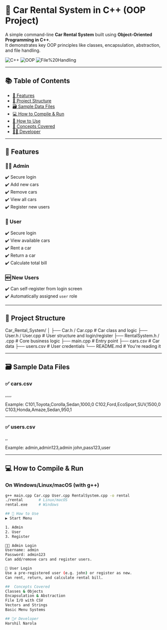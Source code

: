 # 🚗 Car Rental System in C++ (OOP Project)

A simple command-line **Car Rental System** built using **Object-Oriented Programming in C++**.  
It demonstrates key OOP principles like classes, encapsulation, abstraction, and file handling.

![C++](https://img.shields.io/badge/C%2B%2B-Project-blue)
![OOP](https://img.shields.io/badge/OOP-Principles-brightgreen)
![File%20Handling](https://img.shields.io/badge/File-Handling-yellow)

---

## 📚 Table of Contents
- [🧠 Features](#-features)
- [📁 Project Structure](#-project-structure)
- [🗃️ Sample Data Files](#️-sample-data-files)
- [💻 How to Compile & Run](#-how-to-compile--run)
- [📌 How to Use](#-how-to-use)
- [📘 Concepts Covered](#-concepts-covered)
- [🙋‍♂️ Developer](#-developer)

---

## 🧠 Features

### 👨‍💼 Admin
✔️ Secure login  
✔️ Add new cars  
✔️ Remove cars  
✔️ View all cars  
✔️ Register new users  

### 👤 User
✔️ Secure login  
✔️ View available cars  
✔️ Rent a car  
✔️ Return a car  
✔️ Calculate total bill  

### 🆕 New Users
✔️ Can self-register from login screen  
✔️ Automatically assigned `user` role  

---

## 📁 Project Structure

Car_Rental_System/
│
├── Car.h / Car.cpp # Car class and logic
├── User.h / User.cpp # User structure and login/register
├── RentalSystem.h / .cpp # Core business logic
├── main.cpp # Entry point
├── cars.csv # Car data
├── users.csv # User credentials
└── README.md # You're reading it

---

## 🗃️ Sample Data Files

### ✅ cars.csv

<id>,<brand>,<model>,<type>,<rate>,<rented>

Example:
C101,Toyota,Corolla,Sedan,1000,0
C102,Ford,EcoSport,SUV,1500,0
C103,Honda,Amaze,Sedan,950,1

---

### ✅ users.csv

<username>,<password>,<role>

Example:
admin,admin123,admin
john,pass123,user

---

## 💻 How to Compile & Run

### On Windows/Linux/macOS (with g++)

```bash
g++ main.cpp Car.cpp User.cpp RentalSystem.cpp -o rental
./rental       # Linux/macOS
rental.exe     # Windows

## 📌 How to Use
▶️ Start Menu

1. Admin
2. User
3. Register

👨‍💼 Admin Login
Username: admin
Password: admin123
Can add/remove cars and register users.

👤 User Login
Use a pre-registered user (e.g. john) or register as new.
Can rent, return, and calculate rental bill.

##  Concepts Covered
Classes & Objects
Encapsulation & Abstraction
File I/O with CSV
Vectors and Strings
Basic Menu Systems

## 🙋‍♂️ Developer
Harshil Narola
